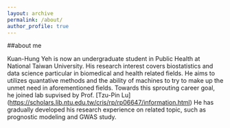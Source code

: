 ```yaml
---
layout: archive
permalink: /about/
author_profile: true
---
```

##about me

Kuan-Hung Yeh is now an undergraduate student in Public Health at National Taiwan University. His research interest covers biostatistics and data science particular in biomedical and health related fields. He aims to utilizes quantative methods and the ability of machines to try to make up the unmet need in aforementioned fields. Towards this sprouting career goal, he joined lab supvised by Prof. [Tzu-Pin Lu] (https://scholars.lib.ntu.edu.tw/cris/rp/rp06647/information.html) He has gradually developed his research experience on related topic, such as prognostic modeling and GWAS study.
